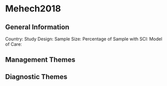 # Mehech2018

## General Information
Country: 
Study Design: 
Sample Size: 
Percentage of Sample with SCI:
Model of Care: 

## Management Themes


## Diagnostic Themes
